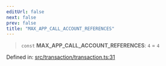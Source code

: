 ```yaml
---
editUrl: false
next: false
prev: false
title: "MAX_APP_CALL_ACCOUNT_REFERENCES"
---
```


> `const` **MAX\_APP\_CALL\_ACCOUNT\_REFERENCES**: `4` = `4`

Defined in: [src/transaction/transaction.ts:31](https://github.com/algorandfoundation/algokit-utils-ts/blob/e57e96ab17213653e656688e8d7251c0107554cf/src/transaction/transaction.ts#L31)
